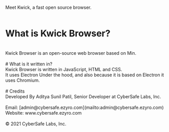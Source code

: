 Meet Kwick, a fast open source browser.
<br>
<br>
# What is Kwick Browser?
<br>
Kwick Browser is an open-source web browser based on Min.
<br>
<br>
# What is it written in?
<br>
Kwick Browser is written in JavaScript, HTML and CSS.
<br>
It uses Electron Under the hood, and also because it is based on Electron it uses Chromium.
<br>
<br>
# Credits
<br>
Developed By Aditya Sunil Patil, Senior Developer at CyberSafe Labs, Inc.
<br>
<br>
Email: [admin@cybersafe.ezyro.com](mailto:admin@cybersafe.ezyro.com)
<br>
Website: www.cybersafe.ezyro.com
<br>
<br>
© 2021 CyberSafe Labs, Inc.
